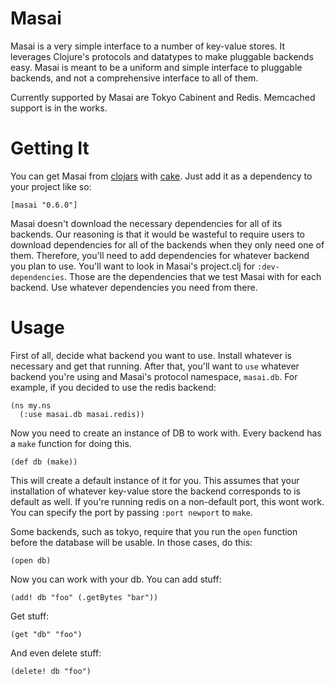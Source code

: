 # Masai

Masai is a very simple interface to a number of key-value stores. It leverages Clojure's protocols and datatypes to make pluggable backends easy. Masai is meant to be a uniform and simple interface to pluggable backends, and not a comprehensive interface to all of them.

Currently supported by Masai are Tokyo Cabinent and Redis. Memcached support is in the works.

# Getting It

You can get Masai from [clojars](http://clojars.org) with [cake](https://github.com/ninjudd/cake). Just add it as a dependency to your project like so:

    [masai "0.6.0"]

Masai doesn't download the necessary dependencies for all of its backends. Our reasoning is that it would be wasteful to require users to download dependencies for all of the backends when they only need one of them. Therefore, you'll need to add dependencies for whatever backend you plan to use. You'll want to look in Masai's project.clj for `:dev-dependencies`. Those are the dependencies that we test Masai with for each backend. Use whatever dependencies you need from there.

# Usage

First of all, decide what backend you want to use. Install whatever is necessary and get that running. After that, you'll want to `use` whatever backend you're using and Masai's protocol namespace, `masai.db`. For example, if you decided to use the redis backend:

    (ns my.ns
      (:use masai.db masai.redis))

Now you need to create an instance of DB to work with. Every backend has a `make` function for doing this.

    (def db (make))

This will create a default instance of it for you. This assumes that your installation of whatever key-value store the backend corresponds to is default as well. If you're running redis on a non-default port, this wont work. You can specify the port by passing `:port newport` to `make`.

Some backends, such as tokyo, require that you run the `open` function before the database will be usable. In those cases, do this:

    (open db)

Now you can work with your db. You can add stuff:

    (add! db "foo" (.getBytes "bar"))

Get stuff:

    (get "db" "foo")

And even delete stuff:

    (delete! db "foo")